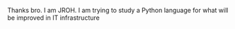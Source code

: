 Thanks bro. I am JROH. I am trying to study a Python language for what will be improved in IT infrastructure
